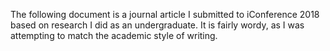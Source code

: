 The following document is a journal article I submitted to iConference 2018 based on research I did as an undergraduate. It is fairly wordy, as I was attempting to match the academic style of writing.

